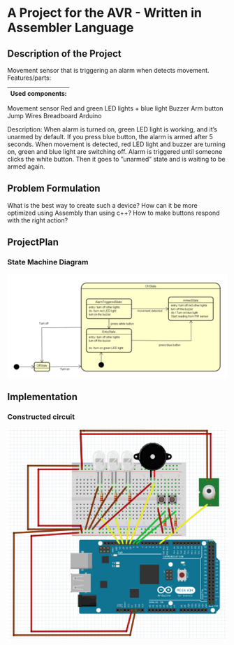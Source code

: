 # A Project for the AVR - Written in Assembler Language



## Description of the Project
Movement sensor that is triggering an alarm when detects movement.
Features/parts:

Used components:  | 
------------- |  
Movement sensor
Red and green LED lights + blue light
Buzzer
Arm button
Jump Wires
Breadboard
Arduino

Description:
When alarm is turned on, green LED light is working, and it’s unarmed by default. If you press blue button, the alarm is armed after 5 seconds. When movement is detected, red LED light and buzzer are turning on, green and blue light are switching off. Alarm is triggered until someone clicks the white button. Then it goes to ”unarmed” state and is waiting to be armed again.

## Problem Formulation
What is the best way to create such a device?
How can it be more optimized using Assembly than using c++?
How to make buttons respond with the right action?
## ProjectPlan
### State Machine Diagram
![](https://github.com/mwpodgorni/asm-project/blob/master/StateMachineDiagramPic.png)
## Implementation

### Constructed circuit
![](https://github.com/mwpodgorni/asm-project/blob/master/circuitPic.png)



